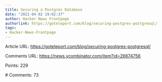 ```yaml
---
title: Securing a Postgres Database
date: "2021-04-02 19:02:37"
author: Hacker News Frontpage
authorlink: https://goteleport.com/blog/securing-postgres-postgresql/
tags:
- Hacker-News-Frontpage
---
```


<p>Article URL: <a href="https://goteleport.com/blog/securing-postgres-postgresql/">https://goteleport.com/blog/securing-postgres-postgresql/</a></p>
<p>Comments URL: <a href="https://news.ycombinator.com/item?id=26674756">https://news.ycombinator.com/item?id=26674756</a></p>
<p>Points: 229</p>
<p># Comments: 73</p>

